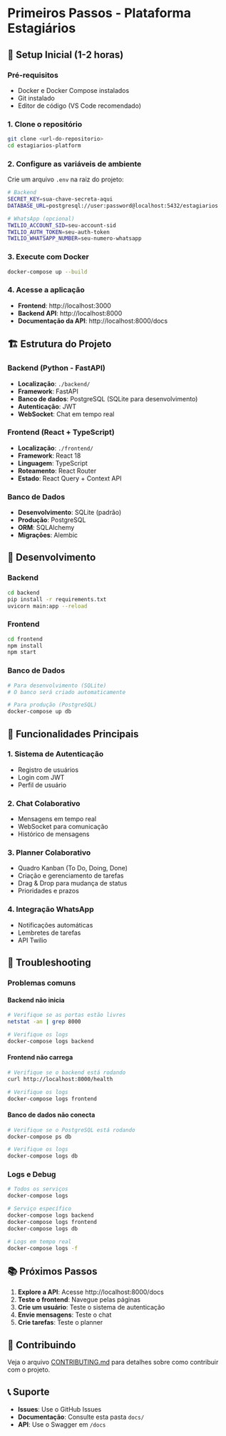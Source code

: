 # Primeiros Passos - Plataforma Estagiários

## 🚀 Setup Inicial (1-2 horas)

### Pré-requisitos
- Docker e Docker Compose instalados
- Git instalado
- Editor de código (VS Code recomendado)

### 1. Clone o repositório
```bash
git clone <url-do-repositorio>
cd estagiarios-platform
```

### 2. Configure as variáveis de ambiente
Crie um arquivo `.env` na raiz do projeto:
```bash
# Backend
SECRET_KEY=sua-chave-secreta-aqui
DATABASE_URL=postgresql://user:password@localhost:5432/estagiarios

# WhatsApp (opcional)
TWILIO_ACCOUNT_SID=seu-account-sid
TWILIO_AUTH_TOKEN=seu-auth-token
TWILIO_WHATSAPP_NUMBER=seu-numero-whatsapp
```

### 3. Execute com Docker
```bash
docker-compose up --build
```

### 4. Acesse a aplicação
- **Frontend**: http://localhost:3000
- **Backend API**: http://localhost:8000
- **Documentação da API**: http://localhost:8000/docs

## 🏗️ Estrutura do Projeto

### Backend (Python - FastAPI)
- **Localização**: `./backend/`
- **Framework**: FastAPI
- **Banco de dados**: PostgreSQL (SQLite para desenvolvimento)
- **Autenticação**: JWT
- **WebSocket**: Chat em tempo real

### Frontend (React + TypeScript)
- **Localização**: `./frontend/`
- **Framework**: React 18
- **Linguagem**: TypeScript
- **Roteamento**: React Router
- **Estado**: React Query + Context API

### Banco de Dados
- **Desenvolvimento**: SQLite (padrão)
- **Produção**: PostgreSQL
- **ORM**: SQLAlchemy
- **Migrações**: Alembic

## 🔧 Desenvolvimento

### Backend
```bash
cd backend
pip install -r requirements.txt
uvicorn main:app --reload
```

### Frontend
```bash
cd frontend
npm install
npm start
```

### Banco de Dados
```bash
# Para desenvolvimento (SQLite)
# O banco será criado automaticamente

# Para produção (PostgreSQL)
docker-compose up db
```

## 📱 Funcionalidades Principais

### 1. Sistema de Autenticação
- Registro de usuários
- Login com JWT
- Perfil de usuário

### 2. Chat Colaborativo
- Mensagens em tempo real
- WebSocket para comunicação
- Histórico de mensagens

### 3. Planner Colaborativo
- Quadro Kanban (To Do, Doing, Done)
- Criação e gerenciamento de tarefas
- Drag & Drop para mudança de status
- Prioridades e prazos

### 4. Integração WhatsApp
- Notificações automáticas
- Lembretes de tarefas
- API Twilio

## 🐛 Troubleshooting

### Problemas comuns

#### Backend não inicia
```bash
# Verifique se as portas estão livres
netstat -an | grep 8000

# Verifique os logs
docker-compose logs backend
```

#### Frontend não carrega
```bash
# Verifique se o backend está rodando
curl http://localhost:8000/health

# Verifique os logs
docker-compose logs frontend
```

#### Banco de dados não conecta
```bash
# Verifique se o PostgreSQL está rodando
docker-compose ps db

# Verifique os logs
docker-compose logs db
```

### Logs e Debug
```bash
# Todos os serviços
docker-compose logs

# Serviço específico
docker-compose logs backend
docker-compose logs frontend
docker-compose logs db

# Logs em tempo real
docker-compose logs -f
```

## 📚 Próximos Passos

1. **Explore a API**: Acesse http://localhost:8000/docs
2. **Teste o frontend**: Navegue pelas páginas
3. **Crie um usuário**: Teste o sistema de autenticação
4. **Envie mensagens**: Teste o chat
5. **Crie tarefas**: Teste o planner

## 🤝 Contribuindo

Veja o arquivo [CONTRIBUTING.md](../CONTRIBUTING.md) para detalhes sobre como contribuir com o projeto.

## 📞 Suporte

- **Issues**: Use o GitHub Issues
- **Documentação**: Consulte esta pasta `docs/`
- **API**: Use o Swagger em `/docs`

